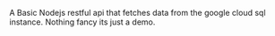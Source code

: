 A Basic Nodejs restful api that fetches data from the google cloud sql instance. Nothing fancy its just a demo. 
